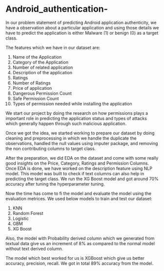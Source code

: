 # Android_authentication-
In our problem statement of predicting Android application authenticity, we have a observation about a particular application and using those details we have to predict the application is either Malware (1) or benign (0) as a target class.

The features which we have in our dataset are: 

1. Name of the Application 
2. Category of the Application 
3. Number of related application 
4. Description of the application 
5. Ratings
6. Number of Ratings 
7. Price of application 
8. Dangerous Permission Count 
9. Safe Permission Count 
10. Types of permission needed while installing the application 

We start our project by doing the research on how permissions plays a important role in predicting the application status and types of attacks which generally happen through such malicious application. 

Once we got the idea, we started working to prepare our dataset by doing cleaning and preprocessing in which we handle the duplicate the observations, handled the null values using imputer package, and removing the non contributing columns to target class. 

After the preparation, we did EDA on the dataset and come with some really good insights on the Price, Category, Ratings and Permission Columns. Once EDA is done, we have worked on the description feature using NLP model. This model was built to check if text columns can also help in predicting the target class. We run the XG Boost model and got around 70% accuracy after tuning the hyperparameter tuning. 

Now the time has come to fi the model and evaluate the model using the evaluation metrices. We used below models to train and test our dataset: 
1. KNN
2. Random Forest 
3. Logistic 
4. GBM 
5. XG Boost

Also, the model with Probability derived column which we generated from textual data give us an increment of 8% as compared to the normal model without text derived column. 

The model which best worked for us is XGBoost which give us better accuracy, precision, recall. We got in total 89% accuracy from the model.   
